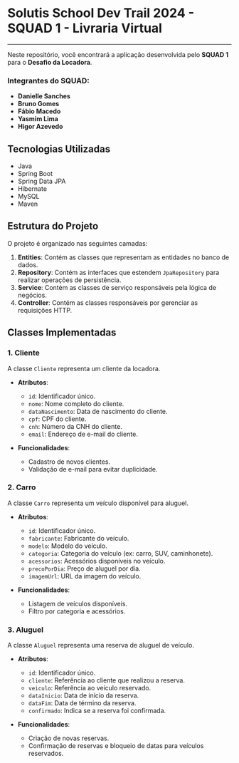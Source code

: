 # Solutis School Dev Trail 2024 - SQUAD 1 - Livraria Virtual

---

Neste repositório, você encontrará a aplicação desenvolvida pelo **SQUAD 1** para o **Desafio da Locadora**.

### Integrantes do SQUAD:

- **Danielle Sanches**
- **Bruno Gomes**
- **Fábio Macedo**
- **Yasmim Lima**
- **Higor Azevedo**


## Tecnologias Utilizadas

- Java 
- Spring Boot
- Spring Data JPA
- Hibernate
- MySQL
- Maven


## Estrutura do Projeto
O projeto é organizado nas seguintes camadas:

1. **Entities**: Contém as classes que representam as entidades no banco de dados.
2. **Repository**: Contém as interfaces que estendem `JpaRepository` para realizar operações de persistência.
3. **Service**: Contém as classes de serviço responsáveis pela lógica de negócios.
4. **Controller**: Contém as classes responsáveis por gerenciar as requisições HTTP.


## Classes Implementadas

### 1. Cliente

A classe `Cliente` representa um cliente da locadora.

- **Atributos**:
  - `id`: Identificador único.
  - `nome`: Nome completo do cliente.
  - `dataNascimento`: Data de nascimento do cliente.
  - `cpf`: CPF do cliente.
  - `cnh`: Número da CNH do cliente.
  - `email`: Endereço de e-mail do cliente.

- **Funcionalidades**:
  - Cadastro de novos clientes.
  - Validação de e-mail para evitar duplicidade.

### 2. Carro

A classe `Carro` representa um veículo disponível para aluguel.

- **Atributos**:
  - `id`: Identificador único.
  - `fabricante`: Fabricante do veículo.
  - `modelo`: Modelo do veículo.
  - `categoria`: Categoria do veículo (ex: carro, SUV, caminhonete).
  - `acessorios`: Acessórios disponíveis no veículo.
  - `precoPorDia`: Preço de aluguel por dia.
  - `imagemUrl`: URL da imagem do veículo.

- **Funcionalidades**:
  - Listagem de veículos disponíveis.
  - Filtro por categoria e acessórios.

### 3. Aluguel

A classe `Aluguel` representa uma reserva de aluguel de veículo.

- **Atributos**:
  - `id`: Identificador único.
  - `cliente`: Referência ao cliente que realizou a reserva.
  - `veiculo`: Referência ao veículo reservado.
  - `dataInicio`: Data de início da reserva.
  - `dataFim`: Data de término da reserva.
  - `confirmado`: Indica se a reserva foi confirmada.

- **Funcionalidades**:
  - Criação de novas reservas.
  - Confirmação de reservas e bloqueio de datas para veículos reservados.
